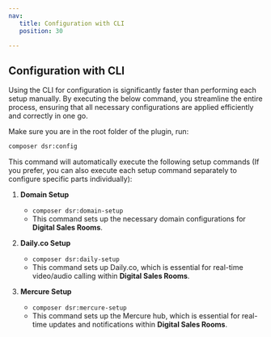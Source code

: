 ```yaml
---
nav:
   title: Configuration with CLI
   position: 30

---
```


## Configuration with CLI

Using the CLI for configuration is significantly faster than performing each setup manually. By executing the below command, you streamline the entire process, ensuring that all necessary configurations are applied efficiently and correctly in one go.

Make sure you are in the root folder of the plugin, run:

```bash
composer dsr:config
```

This command will automatically execute the following setup commands (If you prefer, you can also execute each setup command separately to configure specific parts individually):

1. **Domain Setup**
   - `composer dsr:domain-setup`
   - This command sets up the necessary domain configurations for **Digital Sales Rooms**.

2. **Daily.co Setup**
   - `composer dsr:daily-setup`
   - This command sets up Daily.co, which is essential for real-time video/audio calling within **Digital Sales Rooms**.

3. **Mercure Setup**
   - `composer dsr:mercure-setup`
   - This command sets up the Mercure hub, which is essential for real-time updates and notifications within **Digital Sales Rooms**.
